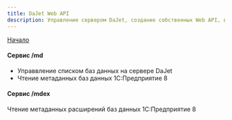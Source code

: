 ```yaml
---
title: DaJet Web API
description: Управление сервером DaJet, создание собственных Web API, вызов скриптов по HTTP
---
```

[Начало](../index.md)

#### Сервис /md
- Управвление списком баз данных на сервере DaJet
- Чтение метаданных баз данных 1С:Предприятие 8

#### Сервис /mdex
Чтение метаданных расширений баз данных 1С:Предприятие 8
